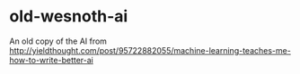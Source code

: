 # old-wesnoth-ai
An old copy of the AI from http://yieldthought.com/post/95722882055/machine-learning-teaches-me-how-to-write-better-ai
